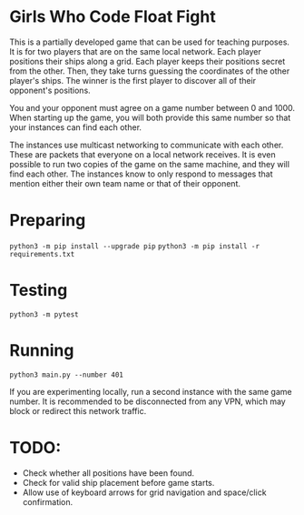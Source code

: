 # Girls Who Code Float Fight

This is a partially developed game that can be used for teaching purposes. It is for two players 
that are on the same local network. Each player positions their ships along a grid. Each player 
keeps their positions secret from the other. Then, they take turns guessing the coordinates of 
the other player's ships. The winner is the first player to discover all of their opponent's
positions.

You and your opponent must agree on a game number between 0 and 1000. When starting up the game,
you will both provide this same number so that your instances can find each other.

The instances use multicast networking to communicate with each other. These are packets that 
everyone on a local network receives. It is even possible to run two copies of the
game on the same machine, and they will find each other.
The instances know to only respond to messages that mention either their own team name or that 
of their opponent.

# Preparing

`python3 -m pip install --upgrade pip`
`python3 -m pip install -r requirements.txt`

# Testing

`python3 -m pytest`

# Running

`python3 main.py --number 401`

If you are experimenting locally, run a second instance with the same game number.
It is recommended to be disconnected from any VPN, which may block or redirect this network traffic.

# TODO:

* Check whether all positions have been found.
* Check for valid ship placement before game starts.
* Allow use of keyboard arrows for grid navigation and space/click confirmation.
